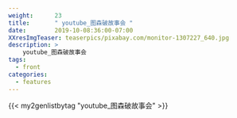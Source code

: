 ```yaml
---
weight:      23
title:       " youtube_图森破故事会 "
date:        2019-10-08:36:00-07:00
XXresImgTeaser: teaserpics/pixabay.com/monitor-1307227_640.jpg
description: >
    youtube_图森破故事会
tags:
  - front
categories:
  - features
---
```


{{< my2genlistbytag "youtube_图森破故事会" >}}
